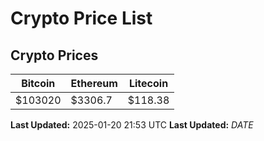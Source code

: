 # Crypto Price List

## Crypto Prices
| Bitcoin | Ethereum | Litecoin |
| ------- | -------- | -------- |
| $103020 | $3306.7 | $118.38 |
**Last Updated:** 2025-01-20 21:53 UTC
**Last Updated:** $DATE$
